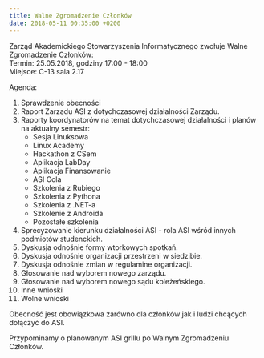 ```yaml
---
title: Walne Zgromadzenie Członków
date: 2018-05-11 00:35:00 +0200
---
```


Zarząd Akademickiego Stowarzyszenia Informatycznego zwołuje Walne Zgromadzenie Członków:  
Termin: 25.05.2018, godziny 17:00 - 18:00  
Miejsce: C-13 sala 2.17  

Agenda:  

1. Sprawdzenie obecności
1. Raport Zarządu ASI z dotychczasowej działalności Zarządu.
1. Raporty koordynatorów na temat dotychczasowej działalności i planów na aktualny semestr:
    * Sesja Linuksowa
    * Linux Academy
    * Hackathon z CSem
    * Aplikacja LabDay
    * Aplikacja Finansowanie
    * ASI Cola
    * Szkolenia z Rubiego
    * Szkolenia z Pythona
    * Szkolenia z .NET-a
    * Szkolenie z Androida
    * Pozostałe szkolenia
1. Sprecyzowanie kierunku działalności ASI - rola ASI wśród innych podmiotów studenckich.
1. Dyskusja odnośnie formy wtorkowych spotkań.
1. Dyskusja odnośnie organizacji przestrzeni w siedzibie.
1. Dyskusja odnośnie zmian w regulamine organizacji.
1. Głosowanie nad wyborem nowego zarządu.
1. Głosowanie nad wyborem nowego sądu koleżeńskiego.
1. Inne wnioski
1. Wolne wnioski


Obecność jest obowiązkowa zarówno dla członków jak i ludzi chcących dołączyć do ASI.

Przypominamy o planowanym ASI grillu po Walnym Zgromadzeniu Członków.
